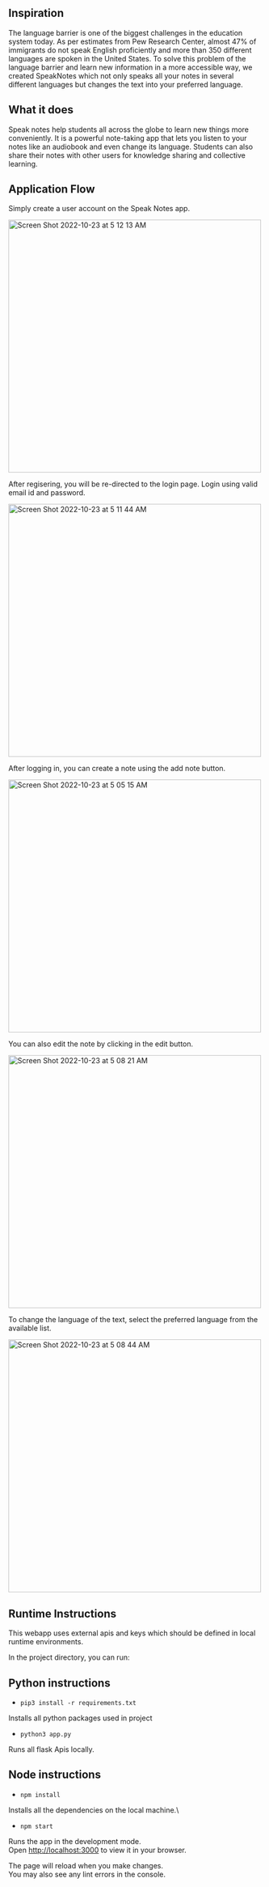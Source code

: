 ## Inspiration
The language barrier is one of the biggest challenges in the education system today. As per estimates from Pew Research Center, almost 47% of immigrants do not speak English proficiently and more than 350 different languages are spoken in the United States. To solve this problem of the language barrier and learn new information in a more accessible way, we created SpeakNotes which not only speaks all your notes in several different languages but changes the text into your preferred language.

## What it does
Speak notes help students all across the globe to learn new things more conveniently. It is a powerful note-taking app that lets you listen to your notes like an audiobook and even change its language. Students can also share their notes with other users for knowledge sharing and collective learning.

## Application Flow
Simply create a user account on the Speak Notes app.

<img width="500" alt="Screen Shot 2022-10-23 at 5 12 13 AM" src="https://user-images.githubusercontent.com/78563628/197385591-ede5024a-3e02-4e02-bc98-e8f36b4c1a90.png">

After regisering, you will be re-directed to the login page. Login using valid email id and password.

<img width="500" alt="Screen Shot 2022-10-23 at 5 11 44 AM" src="https://user-images.githubusercontent.com/78563628/197385632-7898aaee-6fcc-47b4-a8a9-f3fd7f067f1a.png">

After logging in, you can create a note using the add note button.

<img width="500" alt="Screen Shot 2022-10-23 at 5 05 15 AM" src="https://user-images.githubusercontent.com/78563628/197385662-0ffbab31-29a5-48c7-8e83-8101bac5c9c3.png">

You can also edit the note by clicking in the edit button.

<img width="500" alt="Screen Shot 2022-10-23 at 5 08 21 AM" src="https://user-images.githubusercontent.com/78563628/197385707-d706a816-363f-4ae4-8439-af25c3e530bc.png">

To change the language of the text, select the preferred language from the available list.

<img width="500" alt="Screen Shot 2022-10-23 at 5 08 44 AM" src="https://user-images.githubusercontent.com/78563628/197385735-01b1c1de-e50f-4e94-9fa9-8eee17aafa7d.png">

## Runtime Instructions
This webapp uses external apis and keys which should be defined in local runtime environments.

In the project directory, you can run:

## Python instructions

* `pip3 install -r requirements.txt`

Installs all python packages used in project

* `python3 app.py`

Runs all flask Apis locally.

## Node instructions

* `npm install`

Installs all the dependencies on the local machine.\

* `npm start`

Runs the app in the development mode.\
Open [http://localhost:3000](http://localhost:3000) to view it in your browser.

The page will reload when you make changes.\
You may also see any lint errors in the console.

